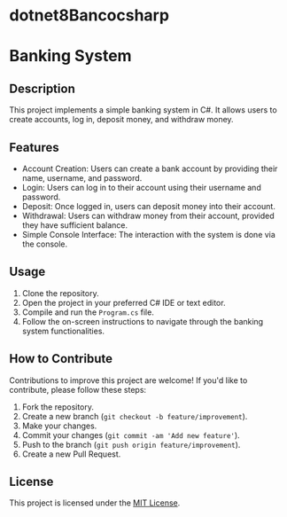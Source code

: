# dotnet8Bancocsharp
# Banking System

## Description
This project implements a simple banking system in C#. It allows users to create accounts, log in, deposit money, and withdraw money.

## Features
- Account Creation: Users can create a bank account by providing their name, username, and password.
- Login: Users can log in to their account using their username and password.
- Deposit: Once logged in, users can deposit money into their account.
- Withdrawal: Users can withdraw money from their account, provided they have sufficient balance.
- Simple Console Interface: The interaction with the system is done via the console.

## Usage
1. Clone the repository.
2. Open the project in your preferred C# IDE or text editor.
3. Compile and run the `Program.cs` file.
4. Follow the on-screen instructions to navigate through the banking system functionalities.

## How to Contribute
Contributions to improve this project are welcome! If you'd like to contribute, please follow these steps:
1. Fork the repository.
2. Create a new branch (`git checkout -b feature/improvement`).
3. Make your changes.
4. Commit your changes (`git commit -am 'Add new feature'`).
5. Push to the branch (`git push origin feature/improvement`).
6. Create a new Pull Request.

## License
This project is licensed under the [MIT License](LICENSE).

